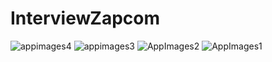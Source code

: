 # InterviewZapcom

![appimages4](https://github.com/user-attachments/assets/b647a6f3-03e7-4d72-8d71-925d8e1ad571)
![appimages3](https://github.com/user-attachments/assets/3cc9dc6d-05e8-4ccc-8d67-3bb6429e559e)
![AppImages2](https://github.com/user-attachments/assets/974acc16-3514-4890-8384-aab3028b4cac)
![AppImages1](https://github.com/user-attachments/assets/54127219-941d-4db3-a0a7-d23cfe088158)
